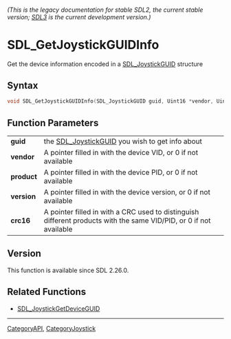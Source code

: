 ###### (This is the legacy documentation for stable SDL2, the current stable version; [SDL3](https://wiki.libsdl.org/SDL3/) is the current development version.)
# SDL_GetJoystickGUIDInfo

Get the device information encoded in a [SDL_JoystickGUID](SDL_JoystickGUID) structure 

## Syntax

```c
void SDL_GetJoystickGUIDInfo(SDL_JoystickGUID guid, Uint16 *vendor, Uint16 *product, Uint16 *version, Uint16 *crc16);

```

## Function Parameters

|                 |                                                                                                                    |
| --------------- | ------------------------------------------------------------------------------------------------------------------ |
| **guid**        | the [SDL_JoystickGUID](SDL_JoystickGUID) you wish to get info about                                                |
| **vendor**      | A pointer filled in with the device VID, or 0 if not available                                                     |
| **product**     | A pointer filled in with the device PID, or 0 if not available                                                     |
| **version**     | A pointer filled in with the device version, or 0 if not available                                                 |
| **crc16**       | A pointer filled in with a CRC used to distinguish different products with the same VID/PID, or 0 if not available |

## Version

This function is available since SDL 2.26.0.

## Related Functions

* [SDL_JoystickGetDeviceGUID](SDL_JoystickGetDeviceGUID)

----
[CategoryAPI](CategoryAPI), [CategoryJoystick](CategoryJoystick)


